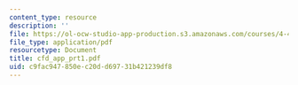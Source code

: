 ```yaml
---
content_type: resource
description: ''
file: https://ol-ocw-studio-app-production.s3.amazonaws.com/courses/4-411-building-technology-laboratory-spring-2004/c9fac947850ec20dd69731b421239df8_cfd_app_prt1.pdf
file_type: application/pdf
resourcetype: Document
title: cfd_app_prt1.pdf
uid: c9fac947-850e-c20d-d697-31b421239df8
---
```

